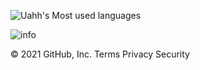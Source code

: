 ![Uahh's Most used languages](https://github-readme-stats.vercel.app/api/top-langs?username=yixiaozi&show_icons=true&count_private=true&theme=gotham)

![info](https://github-readme-stats.vercel.app/api?username=yixiaozi&show_icons=true&count_private=true&hide=prs&theme=gotham)


<!--
**Uahh/Uahh** is a ✨ _special_ ✨ repository because its `README.md` (this file) appears on your GitHub profile.
Here are some ideas to get you started:
- 🔭 I’m currently working on ...
- 🌱 I’m currently learning ...
- 👯 I’m looking to collaborate on ...
- 🤔 I’m looking for help with ...
- 💬 Ask me about ...
- 📫 How to reach me: ...
- 😄 Pronouns: ...
- ⚡ Fun fact: ...
-->
© 2021 GitHub, Inc.
Terms
Privacy
Security
